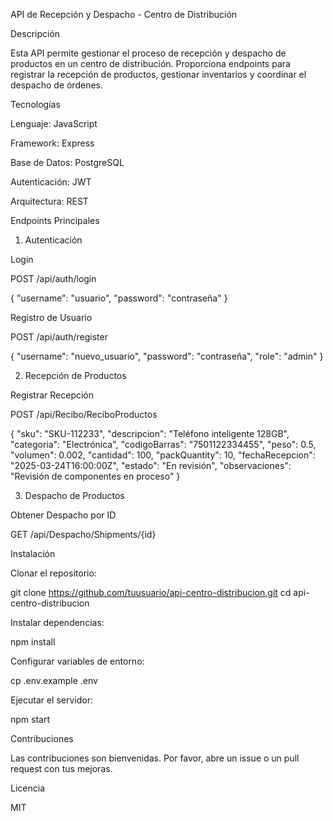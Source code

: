 API de Recepción y Despacho - Centro de Distribución

Descripción

Esta API permite gestionar el proceso de recepción y despacho de productos en un centro de distribución. Proporciona endpoints para registrar la recepción de productos, gestionar inventarios y coordinar el despacho de órdenes.

Tecnologías

Lenguaje: JavaScript

Framework: Express

Base de Datos: PostgreSQL

Autenticación: JWT

Arquitectura: REST

Endpoints Principales

1. Autenticación

Login

POST /api/auth/login

{
  "username": "usuario",
  "password": "contraseña"
}

Registro de Usuario

POST /api/auth/register

{
  "username": "nuevo_usuario",
  "password": "contraseña",
  "role": "admin"
}

2. Recepción de Productos

Registrar Recepción

POST /api/Recibo/ReciboProductos

{
  "sku": "SKU-112233",
  "descripcion": "Teléfono inteligente 128GB",
  "categoria": "Electrónica",
  "codigoBarras": "7501122334455",
  "peso": 0.5,
  "volumen": 0.002,
  "cantidad": 100,
  "packQuantity": 10,
  "fechaRecepcion": "2025-03-24T16:00:00Z",
  "estado": "En revisión",
  "observaciones": "Revisión de componentes en proceso"
}

3. Despacho de Productos

Obtener Despacho por ID

GET /api/Despacho/Shipments/{id}

Instalación

Clonar el repositorio:

git clone https://github.com/tuusuario/api-centro-distribucion.git
cd api-centro-distribucion

Instalar dependencias:

npm install

Configurar variables de entorno:

cp .env.example .env

Ejecutar el servidor:

npm start

Contribuciones

Las contribuciones son bienvenidas. Por favor, abre un issue o un pull request con tus mejoras.

Licencia

MIT
